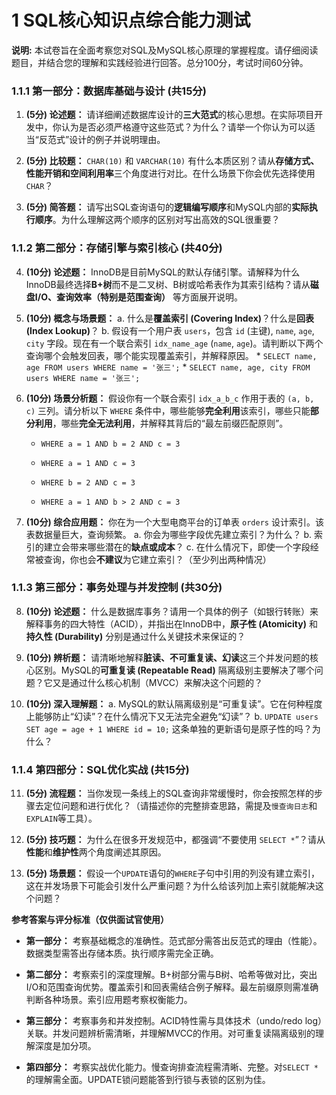 # 1 SQL核心知识点综合能力测试

**说明:** 本试卷旨在全面考察您对SQL及MySQL核心原理的掌握程度。请仔细阅读题目，并结合您的理解和实践经验进行回答。总分100分，考试时间60分钟。

### 1.1.1 第一部分：数据库基础与设计 (共15分)

1. **(5分) 论述题：** 请详细阐述数据库设计的**三大范式**的核心思想。在实际项目开发中，你认为是否必须严格遵守这些范式？为什么？请举一个你认为可以适当“反范式”设计的例子并说明理由。
    
2. **(5分) 比较题：** `CHAR(10)` 和 `VARCHAR(10)` 有什么本质区别？请从**存储方式、性能开销和空间利用率**三个角度进行对比。在什么场景下你会优先选择使用 `CHAR`？
    
3. **(5分) 简答题：** 请写出SQL查询语句的**逻辑编写顺序**和MySQL内部的**实际执行顺序**。为什么理解这两个顺序的区别对写出高效的SQL很重要？
    

### 1.1.2 第二部分：存储引擎与索引核心 (共40分)

4. **(10分) 论述题：** InnoDB是目前MySQL的默认存储引擎。请解释为什么InnoDB最终选择**B+树**而不是二叉树、B树或哈希表作为其索引结构？请从**磁盘I/O、查询效率（特别是范围查询）** 等方面展开说明。
    
5. **(10分) 概念与场景题：** a. 什么是**覆盖索引 (Covering Index)**？什么是**回表 (Index Lookup)**？ b. 假设有一个用户表 `users`，包含 `id` (主键), `name`, `age`, `city` 字段。现在有一个联合索引 `idx_name_age` (`name`, `age`)。请判断以下两个查询哪个会触发回表，哪个能实现覆盖索引，并解释原因。 * `SELECT name, age FROM users WHERE name = '张三';` * `SELECT name, age, city FROM users WHERE name = '张三';`
    
6. **(10分) 场景分析题：** 假设你有一个联合索引 `idx_a_b_c` 作用于表的 `(a, b, c)` 三列。请分析以下 `WHERE` 条件中，哪些能够**完全利用**该索引，哪些只能**部分利用**，哪些**完全无法利用**，并解释其背后的“最左前缀匹配原则”。
    
    - `WHERE a = 1 AND b = 2 AND c = 3`
        
    - `WHERE a = 1 AND c = 3`
        
    - `WHERE b = 2 AND c = 3`
        
    - `WHERE a = 1 AND b > 2 AND c = 3`
        
7. **(10分) 综合应用题：** 你在为一个大型电商平台的订单表 `orders` 设计索引。该表数据量巨大，查询频繁。 a. 你会为哪些字段优先建立索引？为什么？ b. 索引的建立会带来哪些潜在的**缺点或成本**？ c. 在什么情况下，即使一个字段经常被查询，你也会**不建议**为它建立索引？（至少列出两种情况）
    

### 1.1.3 第三部分：事务处理与并发控制 (共30分)

8. **(10分) 论述题：** 什么是数据库事务？请用一个具体的例子（如银行转账）来解释事务的四大特性（ACID），并指出在InnoDB中，**原子性 (Atomicity)** 和 **持久性 (Durability)** 分别是通过什么关键技术来保证的？
    
9. **(10分) 辨析题：** 请清晰地解释**脏读、不可重复读、幻读**这三个并发问题的核心区别。MySQL的**可重复读 (Repeatable Read)** 隔离级别主要解决了哪个问题？它又是通过什么核心机制（MVCC）来解决这个问题的？
    
10. **(10分) 深入理解题：** a. MySQL的默认隔离级别是“可重复读”。它在何种程度上能够防止“幻读”？在什么情况下又无法完全避免“幻读”？ b. `UPDATE users SET age = age + 1 WHERE id = 10;` 这条单独的更新语句是原子性的吗？为什么？
    

### 1.1.4 第四部分：SQL优化实战 (共15分)

11. **(5分) 流程题：** 当你发现一条线上的SQL查询非常缓慢时，你会按照怎样的步骤去定位问题和进行优化？（请描述你的完整排查思路，需提及`慢查询日志`和`EXPLAIN`等工具）。
    
12. **(5分) 技巧题：** 为什么在很多开发规范中，都强调“不要使用 `SELECT *`”？请从**性能**和**维护性**两个角度阐述其原因。
    
13. **(5分) 场景题：** 假设一个`UPDATE`语句的`WHERE`子句中引用的列没有建立索引，这在并发场景下可能会引发什么严重问题？为什么给该列加上索引就能解决这个问题？
    

**参考答案与评分标准（仅供面试官使用）**

- **第一部分：** 考察基础概念的准确性。范式部分需答出反范式的理由（性能）。数据类型需答出存储本质。执行顺序需完全正确。
    
- **第二部分：** 考察索引的深度理解。B+树部分需与B树、哈希等做对比，突出I/O和范围查询优势。覆盖索引和回表需结合例子解释。最左前缀原则需准确判断各种场景。索引应用题考察权衡能力。
    
- **第三部分：** 考察事务和并发控制。ACID特性需与具体技术（undo/redo log）关联。并发问题辨析需清晰，并理解MVCC的作用。对可重复读隔离级别的理解深度是加分项。
    
- **第四部分：** 考察实战优化能力。慢查询排查流程需清晰、完整。对`SELECT *`的理解需全面。UPDATE锁问题能答到行锁与表锁的区别为佳。